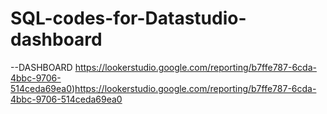 # SQL-codes-for-Datastudio-dashboard
--DASHBOARD https://lookerstudio.google.com/reporting/b7ffe787-6cda-4bbc-9706-514ceda69ea0)https://lookerstudio.google.com/reporting/b7ffe787-6cda-4bbc-9706-514ceda69ea0




